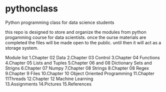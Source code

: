 # pythonclass
Python programming class for data science students


this repo is designed to store and organize the modules from python progamming course for data scientists. once the ourse materials are completed the files will be made open to the public. until then it will act as a storage system. 


Module list
1.Chapter 02 Data
2.Chapter 03 Control
3.Chapter 04 Functions
4.Chapter 05 Lists and Tuples
5.Chapter 06 and 08 Dictionary Sets and Strigns
6.Chapter 07 Numpy
7.Chapter 08 Strings
8.Chapter 08 Regex
9.Chapter 9 Files
10.Chapter 10 Object Oriented Programming
11.Chapter 11Threads
12.Chapter 12 Machine Learning  
13.Assignments
14.Pictures
15.References



